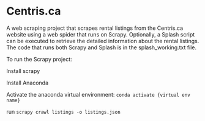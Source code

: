 # Centris.ca
A web scraping project that scrapes rental listings from the Centris.ca website using a web spider that runs on Scrapy. 
Optionally, a Splash script can be executed to retrieve the detailed information about the rental listings. The code that runs both Scrapy and Splash is in the splash_working.txt file.

To run the Scrapy project:

Install scrapy

Install Anaconda

Activate the anaconda virtual environment: `conda activate {virtual env name}`

run `scrapy crawl listings -o listings.json`
